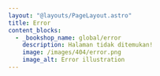 ```yaml
---
layout: "@layouts/PageLayout.astro"
title: Error
content_blocks:
  - _bookshop_name: global/error
    description: Halaman tidak ditemukan!
    image: /images/404/error.png
    image_alt: Error illustration
---
```

